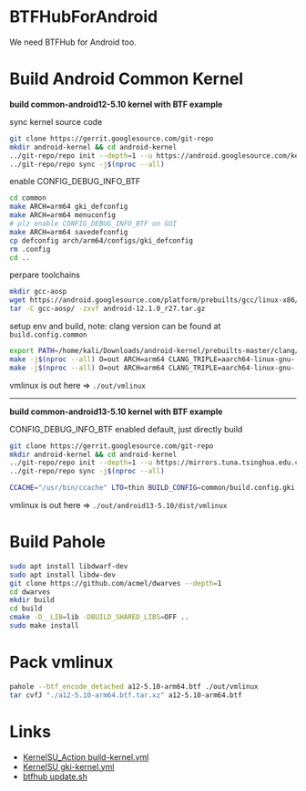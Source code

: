 # BTFHubForAndroid

We need BTFHub for Android too.

# Build Android Common Kernel

**build common-android12-5.10 kernel with BTF example**

sync kernel source code

```bash
git clone https://gerrit.googlesource.com/git-repo
mkdir android-kernel && cd android-kernel
../git-repo/repo init --depth=1 --u https://android.googlesource.com/kernel/manifest -b common-android12-5.10
../git-repo/repo sync -j$(nproc --all)
```

enable CONFIG_DEBUG_INFO_BTF

```bash
cd common
make ARCH=arm64 gki_defconfig
make ARCH=arm64 menuconfig
# plz enable CONFIG_DEBUG_INFO_BTF on GUI
make ARCH=arm64 savedefconfig
cp defconfig arch/arm64/configs/gki_defconfig
rm .config
cd ..
```

perpare toolchains

```bash
mkdir gcc-aosp
wget https://android.googlesource.com/platform/prebuilts/gcc/linux-x86/aarch64/aarch64-linux-android-4.9/+archive/refs/tags/android-12.1.0_r27.tar.gz
tar -C gcc-aosp/ -zxvf android-12.1.0_r27.tar.gz
```

setup env and build, note: clang version can be found at `build.config.common`

```bash
export PATH=/home/kali/Downloads/android-kernel/prebuilts-master/clang/host/linux-x86/clang-r416183b/bin:$PATH
make -j$(nproc --all) O=out ARCH=arm64 CLANG_TRIPLE=aarch64-linux-gnu- CROSS_COMPILE=/home/kali/Downloads/gcc-aosp/bin/aarch64-linux-android- CC=clang LD=ld.lld gki_defconfig
make -j$(nproc --all) O=out ARCH=arm64 CLANG_TRIPLE=aarch64-linux-gnu- CROSS_COMPILE=/home/kali/Downloads/gcc-aosp/bin/aarch64-linux-android- CC=clang LD=ld.lld
```

vmlinux is out here => `./out/vmlinux`

---

**build common-android13-5.10 kernel with BTF example**

CONFIG_DEBUG_INFO_BTF enabled default, just directly build

```bash
git clone https://gerrit.googlesource.com/git-repo
mkdir android-kernel && cd android-kernel
../git-repo/repo init --depth=1 --u https://mirrors.tuna.tsinghua.edu.cn/git/AOSP/kernel/manifest -b common-android13-5.10
../git-repo/repo sync -j$(nproc --all)

CCACHE="/usr/bin/ccache" LTO=thin BUILD_CONFIG=common/build.config.gki.aarch64 build/build.sh
```

vmlinux is out here => `./out/android13-5.10/dist/vmlinux`

# Build Pahole

```bash
sudo apt install libdwarf-dev
sudo apt install libdw-dev
git clone https://github.com/acmel/dwarves --depth=1
cd dwarves
mkdir build
cd build
cmake -D__LIB=lib -DBUILD_SHARED_LIBS=OFF ..
sudo make install
```

# Pack vmlinux

```bash
pahole --btf_encode_detached a12-5.10-arm64.btf ./out/vmlinux
tar cvfJ "./a12-5.10-arm64.btf.tar.xz" a12-5.10-arm64.btf
```

# Links

- [KernelSU_Action build-kernel.yml](https://github.com/xiaoleGun/KernelSU_Action/blob/main/.github/workflows/build-kernel.yml)
- [KernelSU gki-kernel.yml](https://github.com/tiann/KernelSU/blob/main/.github/workflows/gki-kernel.yml)
- [btfhub update.sh](https://github.com/aquasecurity/btfhub/blob/main/tools/update.sh)